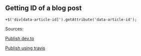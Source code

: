 ## Getting ID of a blog post

```
+$('div[data-article-id]').getAttribute('data-article-id');
```

Sources:

[Publish dev.to](https://github.com/sinedied/publish-devto)

[Publish using travis](https://dev.to/maxime1992/manage-your-dev-to-blog-posts-from-a-git-repo-and-use-continuous-deployment-to-auto-publish-update-them-143j)

